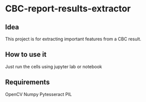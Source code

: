 # CBC-report-results-extractor

## Idea
This project is for extracting important features from a CBC result.

## How to use it
Just run the cells using jupyter lab or notebook

## Requirements
OpenCV
Numpy
Pytesseract
PIL
